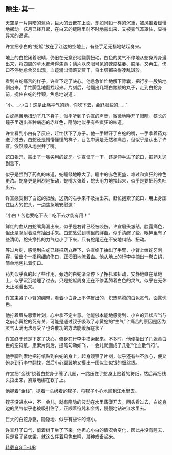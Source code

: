 ## 隙生·其一

天空是一片阴暗的蓝色，巨大的云嵌在上面，却如同铅一样的沉重，被风推着缓慢地挪动。弦月已经升起，在白云的缝隙里时不时地露出来，又被雾气笼罩住，显得异常的遥远。

许宣把小白的“蛇躯”放在了江边的空地上，有些手足无措地站起身来。

地上的白蛇闭着眼睛，仍旧在无意识地翻腾扭动。白色的灵气不停地从蛇身周身漫出来，将四周的草木都烤得焦黄；鳞片以肉眼可见的速度枯萎、脱落、又再生，伤口不停地愈合又出现，血迹涌出滴落又蒸干，将土壤都染得凌乱斑驳。

看到白蛇痛苦的样子，许宣下定了决心。他急急忙忙地解下背囊，把行李一股脑地倒出来，手忙脚乱地翻找起来。片刻后，他翻出几颗白黢黢的丸子，走到白蛇身前，抚住白蛇的脖颈，焦急地说道：

“小……小白！这是止痛平气的药，你吃下去，会舒服些的……”

白蛇痛苦地扭动了几下身子，似乎听到了许宣的声音，微微地睁开了眼睛。狭长的瞳子里透出某种病态的赤红色，隐隐地似乎有些疯狂的味道。

许宣看到小白有了反应，赶忙伏下了身子。他一手掰开了白蛇的嘴，一手拿着药丸送了过去。白蛇还是懵懵懂懂的样子，目色中满是茫然和痛苦，但似乎是认出了许宣，依然顺从地张开了嘴。

蛇口张开，露出了一嘴尖利的蛇牙。许宣怔了一下，还是伸手进了蛇口，把药丸送到舌下。

似乎是尝到了药丸的味道，蛇瞳倏地睁大了。瞳中的赤色更盛，难过和疯狂的神色更浓。蛇身更是剧烈地扭动，蛇嘴大张着，蛇头用力地摆起来，似乎是要把药丸吐出去。

许宣感受到了白蛇的抵触，送药的右手来不及抽出来，赶忙抱紧了蛇口，用上身压住巨大的蛇头，一边焦急地安慰道：

“小白！苦也要吃下去！吃下去才能有用！”

鲜红的血从白蛇嘴角漏出来，似乎是右臂已经被咬伤。许宣眉头皱结，脸露痛色，但还是忍耐着没有抽出手来。白蛇感受到嘴里的鲜血，似乎清醒了些，眼神里有了些清明，蛇头挣扎的力气也小了下来，只有蛇尾还在不安地纠结、扭动。

等过片刻，感觉到白蛇已经把药丸吞下，许宣终于抽出了手臂，小臂上给蛇牙刺穿，留出个一指粗细的伤口，正汩汩地流着血。他从地上的行李中摘出一卷白绢，简单地包扎着伤口。

药丸似乎真的起了些作用，旁边的白蛇渐渐停下了挣扎和扭动，安静地瘫在草地上，似乎沉沉地睡了过去。只是蛇躯周身还在不停蒸腾着白色的灵气，似乎在无休无止地漫出来。

许宣束紧了小臂的绷带，看着小白身上不停冒出的、炽热蒸腾的白色灵气，面露忧色。

他拧着眉头思索片刻，心中拿不定主意。他能够本能地感觉到，小白的异状应当与之前赤黄蛇的死有关，可能是通过钗子吸取了赤黄蛇的“生气”？痛苦的原因是因为灵气太满无法忍受？也许散功的方法能缓解症状？

许宣终于还是下定了决心，俯身在行李中摸索起来。不多时，他便拾出了几张黄白色的空符纸，思索片刻后，提笔勾勒如飞，一会儿就画成了几张“化血散气符”。

他手脚利索地把符纸贴到白蛇的身上，起身观察了片刻，似乎还有些不放心，便又俯身到行李中翻找，然后小心翼翼地又摸出一团似金似银的细丝线。

许宣把“金线”绕着白蛇身子缠了几圈，一路压住了蛇身上贴着的符纸，然后再把线头拉出来，紧紧地绑在钗子上。

他握着“金线”，提着一头绑着的钗子，将钗子小心地顺到江水里去。

钗子没进水中，不一会儿，就有隐隐的波动在水里荡漾开去。回头看过去，白蛇身边的灵气似乎也被吸引住了，正顺着符咒和金线，慢慢地钻进江水里去。

巨大的白蛇身躯，隐隐地、似乎有些许的缩小。

许宣舒了口气，倚着树干坐了下来。他担心小白的情况会变化，因此并没有睡去，只是紧了紧衣裳，就这么伴着月色虫鸣，凝神戒备起来。

[转载自GITHUB](https://github.com/NinePieces/BaiSheYuanQi)